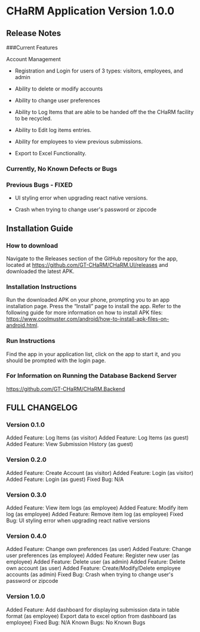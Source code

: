 # CHaRM Application Version 1.0.0

## Release Notes

###Current Features

Account Management

-   Registration and Login for users of 3 types: visitors, employees, and admin

-   Ability to delete or modify accounts

*   Ability to change user preferences

*   Ability to Log Items that are able to be handed off the the CHaRM facility to be recycled.

*   Ability to Edit log items entries.

*   Ability for employees to view previous submissions.

*   Export to Excel Functionality.

### Currently, No Known Defects or Bugs

### Previous Bugs - FIXED

-   UI styling error when upgrading react native versions.

-   Crash when trying to change user's password or zipcode

## Installation Guide

### How to download

Navigate to the Releases section of the GitHub repository for the app, located at https://github.com/GT-CHaRM/CHaRM.UI/releases and downloaded the latest APK.

### Installation Instructions

Run the downloaded APK on your phone, prompting you to an app installation page. Press the “Install” page to install the app. Refer to the following guide for more information on how to install APK files: https://www.coolmuster.com/android/how-to-install-apk-files-on-android.html.

### Run Instructions

Find the app in your application list, click on the app to start it, and you should be prompted with the login page.



### For Information on Running the Database Backend Server

https://github.com/GT-CHaRM/CHaRM.Backend

## FULL CHANGELOG

### Version 0.1.0
Added Feature: Log Items (as visitor)
Added Feature: Log Items (as guest)
Added Feature: View Submission History (as guest)
### Version 0.2.0
Added Feature: Create Account (as visitor)
Added Feature: Login (as visitor)
Added Feature: Login (as guest)
Fixed Bug: N/A
### Version 0.3.0
Added Feature: View item logs (as employee)
Added Feature: Modify item log (as employee)
Added Feature: Remove item log (as employee)
Fixed Bug:  UI styling error when upgrading react native versions
### Version 0.4.0
Added Feature: Change own preferences (as user)
Added Feature: Change user preferences (as employee)
Added Feature: Register new user (as employee)
Added Feature: Delete user (as admin)
Added Feature: Delete own account (as user)
Added Feature: Create/Modify/Delete employee accounts (as admin)
Fixed Bug:  Crash when trying to change user's password or zipcode
### Version 1.0.0
Added Feature: Add dashboard for displaying submission data in table format (as employee)
Export data to excel option from dashboard (as employee)
Fixed Bug: N/A
Known Bugs: No Known Bugs

